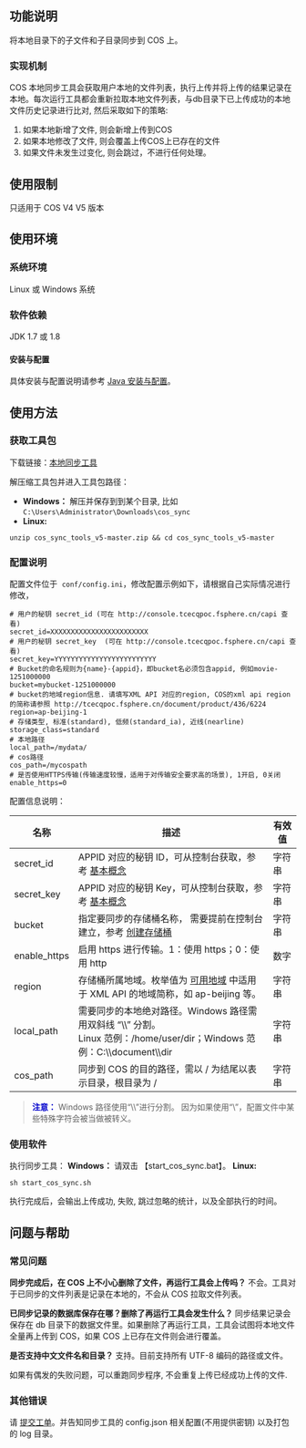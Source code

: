 ## 功能说明
将本地目录下的子文件和子目录同步到 COS 上。
### 实现机制
COS 本地同步工具会获取用户本地的文件列表，执行上传并将上传的结果记录在本地。每次运行工具都会重新拉取本地文件列表，与db目录下已上传成功的本地文件历史记录进行比对, 然后采取如下的策略:
  1.  如果本地新增了文件,  则会新增上传到COS
  2.  如果本地修改了文件,  则会覆盖上传COS上已存在的文件 
  3.  如果文件未发生过变化, 则会跳过，不进行任何处理。
  
## 使用限制
只适用于 COS V4 V5 版本
## 使用环境
### 系统环境
Linux 或 Windows 系统
### 软件依赖
JDK 1.7 或 1.8  
#### 安装与配置
具体安装与配置说明请参考 [Java 安装与配置](/doc/product/436/10865)。
## 使用方法
### 获取工具包
下载链接：[本地同步工具](http://github.com/tencentyun/cos_sync_tools_v5)

解压缩工具包并进入工具包路径：
- **Windows：** 
解压并保存到到某个目录, 比如 `C:\Users\Administrator\Downloads\cos_sync`
- **Linux:**
```
unzip cos_sync_tools_v5-master.zip && cd cos_sync_tools_v5-master
```

<span id="配置说明"></span>
### 配置说明
配置文件位于  `conf/config.ini`，修改配置示例如下，请根据自己实际情况进行修改，
```
# 用户的秘钥 secret_id (可在 http://console.tcecqpoc.fsphere.cn/capi 查看)
secret_id=XXXXXXXXXXXXXXXXXXXXXXXX
# 用户的秘钥 secret_key  (可在 http://console.tcecqpoc.fsphere.cn/capi 查看)
secret_key=YYYYYYYYYYYYYYYYYYYYYYYYY
# Bucket的命名规则为{name}-{appid}，即bucket名必须包含appid, 例如movie-1251000000
bucket=mybucket-1251000000
# bucket的地域region信息. 请填写XML API 对应的region, COS的xml api region的简称请参照 http://tcecqpoc.fsphere.cn/document/product/436/6224
region=ap-beijing-1
# 存储类型, 标准(standard), 低频(standard_ia), 近线(nearline)
storage_class=standard
# 本地路径
local_path=/mydata/
# cos路径
cos_path=/mycospath
# 是否使用HTTPS传输(传输速度较慢，适用于对传输安全要求高的场景), 1开启, 0关闭
enable_https=0
```
配置信息说明：

| 名称              | 描述                                       | 有效值      |
| --------------- | ---------------------------------------- | -------- |
| secret_id       | APPID 对应的秘钥 ID，可从控制台获取，参考 [基本概念](/doc/product/436/6225) | 字符串      |
| secret_key      | APPID 对应的秘钥 Key，可从控制台获取，参考 [基本概念](/doc/product/436/6225) | 字符串      |
| bucket          | 指定要同步的存储桶名称， 需要提前在控制台建立，参考 [创建存储桶](/doc/api/436/6232) | 字符串      |
| enable_https    | 启用 https 进行传输。1：使用 https；0：使用 http    | 数字       |
| region          | 存储桶所属地域。枚举值为 [可用地域](/doc/product/436/6224) 中适用于 XML API 的地域简称，如 ap-beijing 等。 | 字符串      |
| local_path      | 需要同步的本地绝对路径。Windows 路径需用双斜线 “\\\” 分割。<br>Linux 范例：/home/user/dir；Windows 范例：C:\\\document\\\dir | 字符串      |
| cos_path        | 同步到 COS 的目的路径，需以 / 为结尾以表示目录，根目录为 /      | 字符串      |
> <font color="#0000cc">**注意：** </font>
Windows 路径使用“\\\”进行分割。 因为如果使用“\”，配置文件中某些特殊字符会被当做被转义。

### 使用软件
执行同步工具：
 **Windows：** 请双击 【start_cos_sync.bat】。
**Linux:**
```
sh start_cos_sync.sh
```
执行完成后，会输出上传成功, 失败, 跳过忽略的统计，以及全部执行的时间。

## 问题与帮助
### 常见问题
**同步完成后，在 COS 上不小心删除了文件，再运行工具会上传吗？**
不会。工具对于已同步的文件列表是记录在本地的，不会从 COS 拉取文件列表。

**已同步记录的数据库保存在哪？删除了再运行工具会发生什么？**
同步结果记录会保存在 db 目录下的数据文件里。如果删除了再运行工具，工具会试图将本地文件全量再上传到 COS，如果 COS 上已存在文件则会进行覆盖。

**是否支持中文文件名和目录？**
支持。目前支持所有 UTF-8 编码的路径或文件。

如果有偶发的失败问题，可以重跑同步程序, 不会重复上传已经成功上传的文件.

### 其他错误
请 [提交工单](http://console.tcecqpoc.fsphere.cn/workorder/category)。并告知同步工具的 config.json 相关配置(不用提供密钥) 以及打包的 log 目录。
